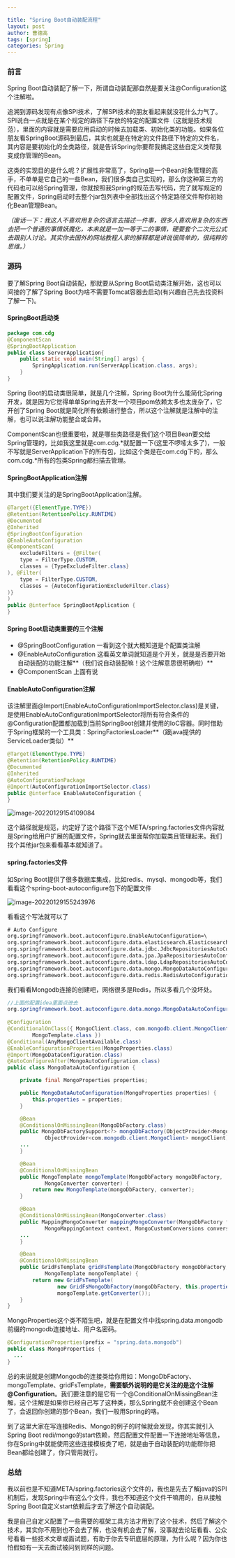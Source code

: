 ```yaml
---

title: "Spring Boot自动装配流程"
layout: post
author: 曹德高
tags: [spring]
categories: Spring
---
```


### **前言**

Spring Boot自动装配了解一下，所谓自动装配那自然是要关注@Configuration这个注解啦。

追溯到源码发现有点像SPI技术，了解SPI技术的朋友看起来就没花什么力气了。SPI说白一点就是在某个规定的路径下存放的特定的配置文件（这就是技术规范），里面的内容就是需要应用启动的时候去加载类、初始化类的功能。如果各位朋友看SpringBoot源码到最后，其实也就是在特定的文件路径下特定的文件名，其内容是要初始化的全类路径，就是告诉Spring你要帮我搞定这些自定义类帮我变成你管理的Bean。

这类的实现目的是什么呢？扩展性非常高了，Spring是一个Bean对象管理的高手，不单单是它自己的一些Bean，我们很多类自己实现的，那么你这种第三方的代码也可以给Spring管理，你就按照我Spring的规范去写代码，完了就写规定的配置文件，Spring启动时去整个jar包列表中全部找出这个特定路径文件帮你初始化Bean管理Bean。

*（废话一下：我这人不喜欢用复杂的语言去描述一件事，很多人喜欢用复杂的东西去把一个普通的事情妖魔化，本来就是一加一等于二的事情，硬要套个二次元公式去跟别人讨论。其实你去国外的网站教程人家的解释都是讲说很简单的，很纯粹的思维。）*

### 源码

要了解Spring Boot自动装配，那就要从Spring Boot启动类注解开始，这也可以间接的了解了Spring Boot为啥不需要Tomcat容器去启动(有兴趣自己先去找资料了解一下)。

#### SpringBoot启动类

```java
package com.cdg
@ComponentScan
@SpringBootApplication
public class ServerApplication{
    public static void main(String[] args) {
        SpringApplication.run(ServerApplication.class, args);
    }
}

```

Spring Boot的启动类很简单，就是几个注解，Spring Boot为什么能简化Spring开发，就是因为它觉得单单Spring去开发一个项目pom依赖太多也太庞杂了，它开创了Spring Boot就是简化所有依赖进行整合，所以这个注解就是注解中的注解，也可以说注解功能整合或合并。

ComponentScan也很重要啦，就是哪些类路径是我们这个项目Bean要交给Spring管理的，比如我这里就是com.cdg.\*就配置一下(这里不啰嗦太多了)，一般不写就是ServerApplication下的所有包，比如这个类是在com.cdg下的，那么com.cdg.*所有的包类Spring都扫描去管理。

#### SpringBootApplication注解

其中我们要关注的是SpringBootApplication注解。

```java
@Target({ElementType.TYPE})
@Retention(RetentionPolicy.RUNTIME)
@Documented
@Inherited
@SpringBootConfiguration
@EnableAutoConfiguration
@ComponentScan(
    excludeFilters = {@Filter(
    type = FilterType.CUSTOM,
    classes = {TypeExcludeFilter.class}
), @Filter(
    type = FilterType.CUSTOM,
    classes = {AutoConfigurationExcludeFilter.class}
)}
)
public @interface SpringBootApplication {
}
```

#### Spring Boot启动类重要的三个注解

- @SpringBootConfiguration 一看到这个就大概知道是个配置类注解
- @EnableAutoConfiguration 这看英文单词就知道是个开关，就是是否要开始自动装配的功能注解**（我们说自动装配嘛！这个注解意思很明确啦）**
- @ComponentScan 上面有说

#### EnableAutoConfiguration注解

该注解里面@Import(EnableAutoConfigurationImportSelector.class)是关键，是使用EnableAutoConfigurationImportSelector将所有符合条件的@Configuration配置都加载到当前SpringBoot创建并使用的IoC容器。同时借助于Spring框架的一个工具类：SpringFactoriesLoader**（跟java提供的ServiceLoader类似）**

```java
@Target(ElementType.TYPE)
@Retention(RetentionPolicy.RUNTIME)
@Documented
@Inherited
@AutoConfigurationPackage
@Import(AutoConfigurationImportSelector.class)
public @interface EnableAutoConfiguration {
}
```

![image-20220129154109084](/images/2022-01-29-spring-auto-configuration/image-20220129154109084.png)

这个路径就是规范，约定好了这个路径下这个META/spring.factories文件内容就是Spring给用户扩展的配置文件，Spring就去里面帮你加载类且管理起来。我们找个其他jar包来看看基本就知道了。

#### spring.factories文件

如Spring Boot提供了很多数据库集成，比如redis、mysql、mongodb等，我们看看这个spring-boot-autoconfigure包下的配置文件

![image-20220129155243976](/images/2022-01-29-spring-auto-configuration/image-20220129155243976.png)

看看这个写法就可以了

```txt
# Auto Configure
org.springframework.boot.autoconfigure.EnableAutoConfiguration=\
org.springframework.boot.autoconfigure.data.elasticsearch.ElasticsearchRepositoriesAutoConfiguration,\
org.springframework.boot.autoconfigure.data.jdbc.JdbcRepositoriesAutoConfiguration,\
org.springframework.boot.autoconfigure.data.jpa.JpaRepositoriesAutoConfiguration,\
org.springframework.boot.autoconfigure.data.ldap.LdapRepositoriesAutoConfiguration,\
org.springframework.boot.autoconfigure.data.mongo.MongoDataAutoConfiguration,\
org.springframework.boot.autoconfigure.data.redis.RedisAutoConfiguration,\
```

我们看看Mongodb连接的创建吧，网络很多是Redis，所以多看几个没坏处。

```java
//上面的配置idea里面点进去
org.springframework.boot.autoconfigure.data.mongo.MongoDataAutoConfiguration,\
  
@Configuration
@ConditionalOnClass({ MongoClient.class, com.mongodb.client.MongoClient.class,
		MongoTemplate.class })
@Conditional(AnyMongoClientAvailable.class)
@EnableConfigurationProperties(MongoProperties.class)
@Import(MongoDataConfiguration.class)
@AutoConfigureAfter(MongoAutoConfiguration.class)
public class MongoDataAutoConfiguration {

	private final MongoProperties properties;

	public MongoDataAutoConfiguration(MongoProperties properties) {
		this.properties = properties;
	}

	@Bean
	@ConditionalOnMissingBean(MongoDbFactory.class)
	public MongoDbFactorySupport<?> mongoDbFactory(ObjectProvider<MongoClient> mongo,
			ObjectProvider<com.mongodb.client.MongoClient> mongoClient) {
    ...
	}

	@Bean
	@ConditionalOnMissingBean
	public MongoTemplate mongoTemplate(MongoDbFactory mongoDbFactory,
			MongoConverter converter) {
		return new MongoTemplate(mongoDbFactory, converter);
	}

	@Bean
	@ConditionalOnMissingBean(MongoConverter.class)
	public MappingMongoConverter mappingMongoConverter(MongoDbFactory factory,
			MongoMappingContext context, MongoCustomConversions conversions) {
    ...
	}

	@Bean
	@ConditionalOnMissingBean
	public GridFsTemplate gridFsTemplate(MongoDbFactory mongoDbFactory,
			MongoTemplate mongoTemplate) {
		return new GridFsTemplate(
				new GridFsMongoDbFactory(mongoDbFactory, this.properties),
				mongoTemplate.getConverter());
	}
}
```

MongoProperties这个类不陌生吧，就是在配置文件中找spring.data.mongodb前缀的mongodb连接地址、用户名密码。

```java
@ConfigurationProperties(prefix = "spring.data.mongodb")
public class MongoProperties {
  ...
}
```

总的来说就是创建Mongodb的连接类给你用如：MongoDbFactory、mongoTemplate、gridFsTemplate，**需要额外说明的是它关注的是这个注解@Configuration**。我们要注意的是它有一个@ConditionalOnMissingBean注解，这个注解是如果你已经自己写了这种类，那么Spring就不会创建这个Bean了，会返回你创建的那个Bean，我们一般用Spring的咯。

到了这里大家在写连接Redis、Mongo的例子的时候就会发现，你其实就引入Spring Boot redi/mongo的start依赖，然后配置文件配置一下连接地址等信息，你在Spring中就能使用这些连接模板类了吧，就是由于自动装配的功能帮你把Bean都给创建了，你只管用就行。

### 总结

我以前也是不知道META/spring.factories这个文件的，我也是先去了解java的SPI机制后，发现Spring中有这么个文件，我也不知道这个文件干嘛用的，自从接触Spring Boot自定义start依赖后才去了解这个自动装配。

我是自己自定义配置了一些需要的框架工具方法才用到了这个技术，然后了解这个技术，其实你不用到也不会去了解，也没有机会去了解，没事就去论坛看看、公众号看看一些技术文章或面试题，有助于你去专研底层的原理，为什么呢？因为你也怕假如有一天去面试被问到同样的问题。
